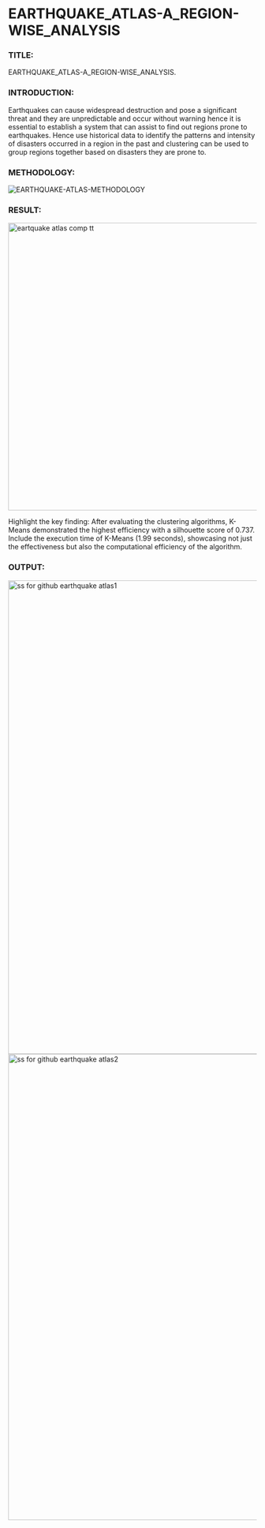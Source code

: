 # EARTHQUAKE_ATLAS-A_REGION-WISE_ANALYSIS

<h3>TITLE:</h3> 

EARTHQUAKE_ATLAS-A_REGION-WISE_ANALYSIS.



<h3>INTRODUCTION:</h3> 

Earthquakes can cause widespread destruction and pose a significant threat and they are unpredictable and occur without warning hence it is essential to establish a system that can assist to find out regions prone to earthquakes. Hence use historical data to identify the patterns and intensity of disasters occurred in a region in the past and clustering can be used to group regions together based on disasters they are prone to.



<h3>METHODOLOGY:</h3>

![EARTHQUAKE-ATLAS-METHODOLOGY](https://github.com/Rohanpophale/EARTHQUAKE_ATLAS-A_REGION-WISE_ANALYSIS/assets/97818946/87feef76-3f46-4dd4-87df-826dacf499d2)



<h3>RESULT:</h3>

<img width="583" alt="eartquake atlas comp tt" src="https://github.com/Rohanpophale/EARTHQUAKE_ATLAS-A_REGION-WISE_ANALYSIS/assets/97818946/77cb7791-2793-4d81-bfc1-0ffcbfe94a80">

Highlight the key finding: After evaluating the clustering algorithms, K-Means demonstrated the highest efficiency with a silhouette score of 0.737.
Include the execution time of K-Means (1.99 seconds), showcasing not just the effectiveness but also the computational efficiency of the algorithm.



<h3>OUTPUT:</h3>

<img width="960" alt="ss for github earthquake atlas1" src="https://github.com/Rohanpophale/EARTHQUAKE_ATLAS-A_REGION-WISE_ANALYSIS/assets/97818946/11cc18e7-e9c9-4b3d-8b5e-45b4feede788">

<img width="945" alt="ss for github earthquake atlas2" src="https://github.com/Rohanpophale/EARTHQUAKE_ATLAS-A_REGION-WISE_ANALYSIS/assets/97818946/d483c7d8-c9b2-4387-8e59-c756529c6694">
